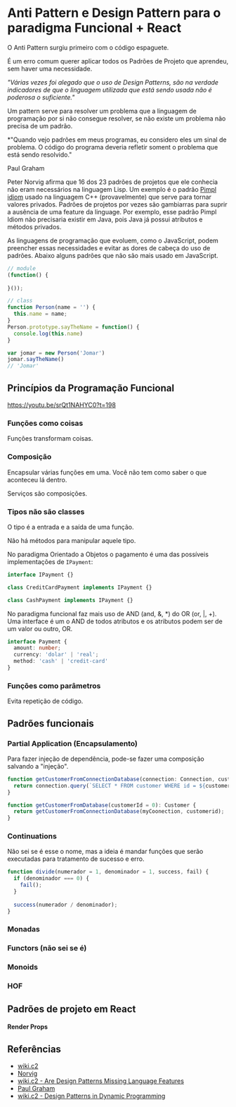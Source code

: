 # Anti Pattern e Design Pattern para o paradigma Funcional + React

O Anti Pattern surgiu primeiro com o código espaguete.

É um erro comum querer aplicar todos os Padrões de Projeto que aprendeu, sem haver uma necessidade.

*"Várias vezes foi alegado que o uso de Design Patterns, são na verdade indicadores de que o linguagem utilizada que está sendo usada não é poderosa o suficiente."*

Um pattern serve para resolver um problema que a linguagem de programação por si não consegue resolver, se não existe um problema não precisa de um padrão.

*"Quando vejo padrões em meus programas, eu considero eles um sinal de problema. O código do programa deveria refletir soment o problema que está sendo resolvido."

Paul Graham

Peter Norvig afirma que 16 dos 23 padrões de projetos que ele conhecia não eram necessários na linguagem Lisp. Um exemplo é o padrão [Pimpl idiom](https://wiki.c2.com/?PimplIdiom) usado na linguagem C++ (provavelmente) que serve para tornar valores privados. Padrões de projetos por vezes são gambiarras para suprir a ausência de uma feature da linguage. Por exemplo, esse padrão Pimpl Idiom não precisaria existir em Java, pois Java já possui atributos e métodos privados.

As linguagens de programação que evoluem, como o JavaScript, podem preencher essas necessidades e evitar as dores de cabeça do uso de padrões. Abaixo alguns padrões que não são mais usado em JavaScript.

```ts
// module
(function() {
  
}());

// class
function Person(name = '') {
  this.name = name;
}
Person.prototype.sayTheName = function() {
  console.log(this.name)
}

var jomar = new Person('Jomar')
jomar.sayTheName()
// 'Jomar'
```

## Princípios da Programação Funcional

https://youtu.be/srQt1NAHYC0?t=198

### Funções como coisas

Funções transformam coisas.

### Composição

Encapsular várias funções em uma. Você não tem como saber o que aconteceu lá dentro.

Serviços são composições.

### Tipos não são classes

O tipo é a entrada e a saída de uma função.

Não há métodos para manipular aquele tipo.

No paradigma Orientado a Objetos o pagamento é uma das possíveis implementações de `IPayment`:

```ts
interface IPayment {}

class CreditCardPayment implements IPayment {}

class CashPayment implements IPayment {}
```

No paradigma funcional faz mais uso de AND (and, &, \*) do OR (or, |, +). Uma interface é um o AND de todos atributos e os atributos podem ser de um valor ou outro, OR.

```ts
interface Payment {
  amount: number;
  currency: 'dolar' | 'real';
  method: 'cash' | 'credit-card'
}
```

### Funções como parâmetros

Evita repetição de código.

## Padrões funcionais

### Partial Application (Encapsulamento)

Para fazer injeção de dependência, pode-se fazer uma composição salvando a "injeção".

```ts
function getCustomerFromConnectionDatabase(connection: Connection, customerId = 0): Customer {
  return connection.query(`SELECT * FROM customer WHERE id = ${customerId}`;
}

function getCustomerFromDatabase(customerId = 0): Customer {
  return getCustomerFromConnectionDatabase(myCoonection, customerid);
}
```

### Continuations

Não sei se é esse o nome, mas a ideia é mandar funções que serão executadas para tratamento de sucesso e erro.

```ts
function divide(numerador = 1, denominador = 1, success, fail) {
  if (denominador === 0) {
    fail();
  }
  
  success(numerador / denominador);
}
```

### Monadas

### Functors (não sei se é)

### Monoids

### HOF

## Padrões de projeto em React

#### Render Props

## Referências

- [wiki.c2](http://wiki.c2.com/?AntiPattern)
- [Norvig](https://norvig.com/design-patterns/ppframe.htm)
- [wiki.c2 - Are Design Patterns Missing Language Features](https://wiki.c2.com/?AreDesignPatternsMissingLanguageFeatures)
- [Paul Graham](http://www.paulgraham.com/icad.html)
- [wiki.c2 - Design Patterns in Dynamic Programming](https://wiki.c2.com/?DesignPatternsInDynamicProgramming)
